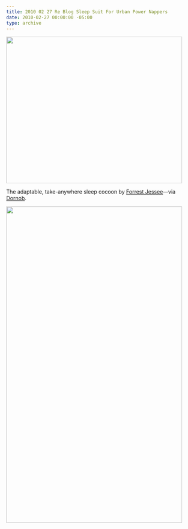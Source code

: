 ```yaml
---
title: 2010 02 27 Re Blog Sleep Suit For Urban Power Nappers
date: 2010-02-27 00:00:00 -05:00
type: archive
---
```


<p><a href="http://ablersite.files.wordpress.com/2010/02/sleep-suit-clothing-bag.jpg"><img class="alignnone size-full wp-image-3986" title="sleep-suit-clothing-bag" src="{{ site.baseurl }}/uploads/sleep-suit-clothing-bag.jpg" alt="" width="468" height="390" /></a></p>
<p>The adaptable, take-anywhere sleep cocoon by <a href="http://www.forrestjessee.com/?p=1">Forrest Jessee</a>—via <a href="http://dornob.com/">Dornob</a>.</p>
<p><a href="http://ablersite.files.wordpress.com/2010/02/sleep-suit-in-action.jpg"><img class="alignnone size-full wp-image-3987" title="sleep-suit-in-action" src="{{ site.baseurl }}/uploads/sleep-suit-in-action.jpg" alt="" width="468" height="842" /></a></p>
